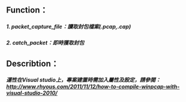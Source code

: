 ## Function：
##### 1. packet_capture_file：讀取封包檔案(.pcap,.cap)
##### 2. catch_packet：即時獲取封包
## Describtion：
##### 運性在Visual studio上，專案建置時需加入屬性及設定，請參閱：http://www.rhyous.com/2011/11/12/how-to-compile-winpcap-with-visual-studio-2010/
##### 
